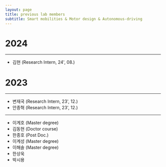 ```yaml
---
layout: page
title: previous lab members
subtitle: Smart mobilities & Motor design & Autonomous-driving
---
```

# 2024
---
- 김현 (Research Intern, 24', 08.)

# 2023
---
- 변재국 (Research Intern, 23', 12.)
- 안종혁 (Research Intern, 23', 12.)
---

- 이계호 (Master degree)
- 김동현 (Doctor course) 
- 한종호 (Post Doc.)
- 이계성 (Master degree)
- 이해솔 (Master degree)
- 한상욱
- 박시용
